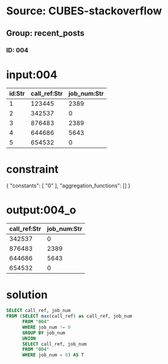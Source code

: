 # Source: CUBES-stackoverflow
## Group: recent_posts
### ID: 004

# input:004

| id:Str | call_ref:Str | job_num:Str |
|---|---|---|
| 1 | 123445 | 2389 |
| 2 | 342537 | 0 |
| 3 | 876483 | 2389 |
| 4 | 644686 | 5643 |
| 5 | 654532 | 0 |

# constraint

{
  "constants": [
    "0"
  ],
  "aggregation_functions": []
}

# output:004_o

| call_ref:Str | job_num:Str |
|---|---|
| 342537 | 0 |
| 876483 | 2389 |
| 644686 | 5643 |
| 654532 | 0 |

# solution

```sql
SELECT call_ref, job_num
FROM (SELECT max(call_ref) as call_ref, job_num
      FROM "004"
      WHERE job_num != 0
      GROUP BY job_num
      UNION
      SELECT call_ref, job_num
      FROM "004"
      WHERE job_num = 0) AS T

```
